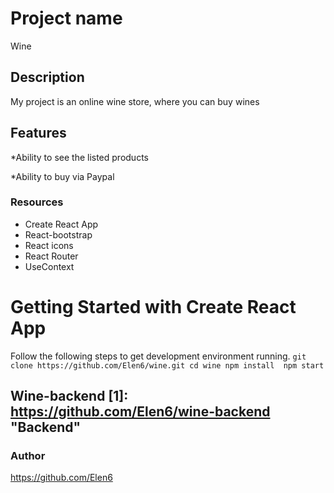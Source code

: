 
# Project name
Wine

## Description

My project is an online wine store, where you can buy wines

## Features

*Ability to see the listed products

*Ability to buy via Paypal



### Resources

* Create React App
* React-bootstrap
* React icons
* React Router
* UseContext


# Getting Started with Create React App

 Follow the following steps to get development environment running.
     ```
     git clone https://github.com/Elen6/wine.git
     cd wine
     npm install 
     npm start
     ```

  ## Wine-backend [1]: https://github.com/Elen6/wine-backend "Backend"


### Author
 https://github.com/Elen6